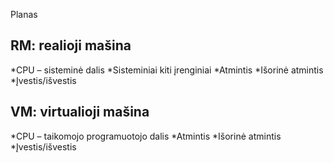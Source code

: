 Planas

## RM: realioji mašina
 *CPU – sisteminė dalis
 *Sisteminiai kiti įrenginiai
 *Atmintis
 *Išorinė atmintis
 *Įvestis/išvestis

## VM: virtualioji mašina
 *CPU – taikomojo programuotojo dalis
 *Atmintis
 *Išorinė atmintis
 *Įvestis/išvestis
